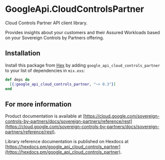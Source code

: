 # GoogleApi.CloudControlsPartner

Cloud Controls Partner API client library.

Provides insights about your customers and their Assured Workloads based on your Sovereign Controls by Partners offering.

## Installation

Install this package from [Hex](https://hex.pm) by adding
`google_api_cloud_controls_partner` to your list of dependencies in `mix.exs`:

```elixir
def deps do
  [{:google_api_cloud_controls_partner, "~> 0.3"}]
end
```

## For more information

Product documentation is available at [https://cloud.google.com/sovereign-controls-by-partners/docs/sovereign-partners/reference/rest](https://cloud.google.com/sovereign-controls-by-partners/docs/sovereign-partners/reference/rest).

Library reference documentation is published on Hexdocs at
[https://hexdocs.pm/google_api_cloud_controls_partner](https://hexdocs.pm/google_api_cloud_controls_partner).
